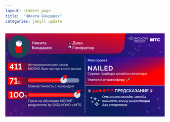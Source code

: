 ```yaml
---
layout: student_page
title:  "Никита Бондарев"
categories: jekyll update
---
```

<img class="img-fluid" src="/img/posts/Никита Бондарев.png" alt="moove-2">
